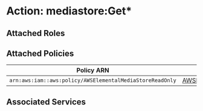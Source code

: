 # Action: mediastore:Get*

## Attached Roles

## Attached Policies

| Policy ARN | Policy Name |
|------------|-------------|
| `arn:aws:iam::aws:policy/AWSElementalMediaStoreReadOnly` | [AWSElementalMediaStoreReadOnly](../policies.md#awselementalmediastorereadonly) |

## Associated Services

